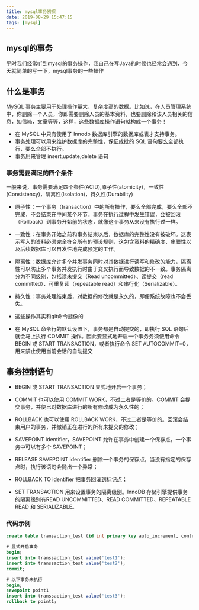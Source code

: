```yaml
---
title: mysql事务初探
date: 2019-08-29 15:47:15
tags: [mysql]
---
```

## mysql的事务
平时我们经常听到mysql的事务操作，我自己在写Java的时候也经常会遇到，今天就简单的写一下，mysql事务的一些操作

## 什么是事务
MySQL 事务主要用于处理操作量大，复杂度高的数据。比如说，在人员管理系统中，你删除一个人员，你即需要删除人员的基本资料，也要删除和该人员相关的信息，如信箱，文章等等，这样，这些数据库操作语句就构成一个事务！

<!-- more -->
- 在 MySQL 中只有使用了 Innodb 数据库引擎的数据库或表才支持事务。
- 事务处理可以用来维护数据库的完整性，保证成批的 SQL 语句要么全部执行，要么全部不执行。
- 事务用来管理 insert,update,delete 语句

### 事务需要满足的四个条件
一般来说，事务需要满足四个条件(ACID),原子性(atomicity)，一致性(Consistency)，隔离性(Isolation)，持久性(Durability)
- 原子性：一个事务（transaction）中的所有操作，要么全部完成，要么全部不完成，不会结束在中间某个环节。事务在执行过程中发生错误，会被回滚（Rollback）到事务开始前的状态，就像这个事务从来没有执行过一样。

- 一致性：在事务开始之前和事务结束以后，数据库的完整性没有被破坏。这表示写入的资料必须完全符合所有的预设规则，这包含资料的精确度、串联性以及后续数据库可以自发性地完成预定的工作。
- 隔离性：数据库允许多个并发事务同时对其数据进行读写和修改的能力，隔离性可以防止多个事务并发执行时由于交叉执行而导致数据的不一致。事务隔离分为不同级别，包括读未提交（Read uncommitted）、读提交（read committed）、可重复读（repeatable read）和串行化（Serializable）。

- 持久性：事务处理结束后，对数据的修改就是永久的，即便系统故障也不会丢失。

- 这些操作其实和git命令挺像的

- 在 MySQL 命令行的默认设置下，事务都是自动提交的，即执行 SQL 语句后就会马上执行 COMMIT 操作。因此要显式地开启一个事务务须使用命令 BEGIN 或 START TRANSACTION，或者执行命令 SET AUTOCOMMIT=0，用来禁止使用当前会话的自动提交

## 事务控制语句
- BEGIN 或 START TRANSACTION 显式地开启一个事务；

- COMMIT 也可以使用 COMMIT WORK，不过二者是等价的。COMMIT 会提交事务，并使已对数据库进行的所有修改成为永久性的；

- ROLLBACK 也可以使用 ROLLBACK WORK，不过二者是等价的。回滚会结束用户的事务，并撤销正在进行的所有未提交的修改；

- SAVEPOINT identifier，SAVEPOINT 允许在事务中创建一个保存点，一个事务中可以有多个 SAVEPOINT；

- RELEASE SAVEPOINT identifier 删除一个事务的保存点，当没有指定的保存点时，执行该语句会抛出一个异常；

- ROLLBACK TO identifier 把事务回滚到标记点；

- SET TRANSACTION 用来设置事务的隔离级别。InnoDB 存储引擎提供事务的隔离级别有READ UNCOMMITTED、READ COMMITTED、REPEATABLE READ 和 SERIALIZABLE。

### 代码示例
```sql
create table transaction_test (id int primary key auto_increment, content varchar(50) null);

# 显式开启事务
begin;
insert into transsaction_test value('test1');
insert into transsaction_test value('test2');
commit;

# 以下事务未执行
begin;
savepoint point1
insert into transsaction_test value('test3');
rollback to point1;

```